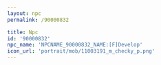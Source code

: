 ```yaml
---
layout: npc
permalink: /90000832

title: Npc
id: '90000832'
npc_name: 'NPCNAME_90000832_NAME:[F]Develop'
icon_url: 'portrait/mob/11003191_m_checky_p.png'
---
```

